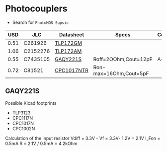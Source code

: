 # Photocouplers

* Search for `PhotoMOS Supsic`

| USD | JLC |  Datasheet | Specs | Comment |
| - | - | - | - | - |
| 0.51 | C261926 | [TLP172GM]() |  |
| 1.06 | C2152276 | [TLP172AM]() |  |  |
| 0.55 | C7435105 | [GAQY221S](https://wmsc.lcsc.com/wmsc/upload/file/pdf/v2/lcsc/2308151358_SUPSiC-GAQY221S_C7435105.pdf) | Roff=2OOhm,Cout=12pF | A-Wahl |
| 0.72 | C81521 | [CPC1017NTR](https://wmsc.lcsc.com/wmsc/upload/file/pdf/v2/lcsc/1807271520_Littelfuse-IXYS-CPC1017NTR_C81521.pdf) | Ron-max=16Ohm,Cout=5pF |  |


## GAQY221S

Possible Kicad footprints
* TLP3123
* CPC1117N
* CPC1017N
* CPC1002N

Calculation of the input resistor
  Vdiff = 3.3V - Vf = 3.3V- 1.2V = 2.1V
  I_Fon = 0.5mA
  R = 2.1V / 0.5mA = 4.2kOhm

